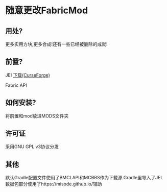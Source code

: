 # 随意更改FabricMod

## 用处?
更多实用方块,更多合成!还有一些已经被删除的成就!

## 前置?
JEI
[下载(CurseForge)](https://www.curseforge.com/minecraft/mc-mods/jei)

Fabric API

## 如何安装?
将前置和mod放进MODS文件夹

## 许可证
采用GNU GPL v3协议分发

## 其他
默认Gradle配置文件使用了BMCLAPI和MCBBS作为下载源
Gradle里导入了JEI
数据包部分使用了https://misode.github.io/辅助